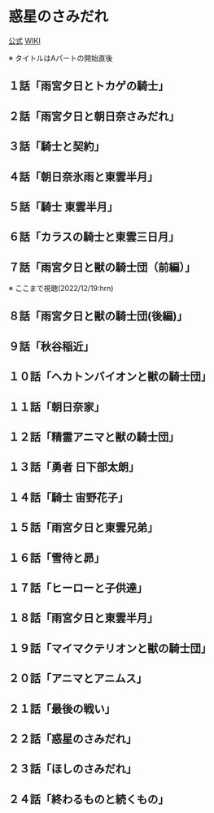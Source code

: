 # 惑星のさみだれ

[公式](https://hoshinosamidare.jp/) 
[WIKI](https://ja.wikipedia.org/wiki/%E6%83%91%E6%98%9F%E3%81%AE%E3%81%95%E3%81%BF%E3%81%A0%E3%82%8C) 

※ タイトルはAパートの開始直後

## １話「雨宮夕日とトカゲの騎士」

## ２話「雨宮夕日と朝日奈さみだれ」

## ３話「騎士と契約」

## ４話「朝日奈氷雨と東雲半月」

## ５話「騎士 東雲半月」

## ６話「カラスの騎士と東雲三日月」

## ７話「雨宮夕日と獣の騎士団（前編）」

※ ここまで視聴(2022/12/19:hrn)

## ８話「雨宮夕日と獣の騎士団(後編)」

## ９話「秋谷稲近」

## １０話「ヘカトンバイオンと獣の騎士団」

## １１話「朝日奈家」

## １２話「精霊アニマと獣の騎士団」

## １３話「勇者 日下部太朗」

## １４話「騎士 宙野花子」

## １５話「雨宮夕日と東雲兄弟」

## １６話「雪待と昴」

## １７話「ヒーローと子供達」

## １８話「雨宮夕日と東雲半月」

## １９話「マイマクテリオンと獣の騎士団」

## ２０話「アニマとアニムス」

## ２１話「最後の戦い」

## ２２話「惑星のさみだれ」

## ２３話「ほしのさみだれ」

## ２４話「終わるものと続くもの」
